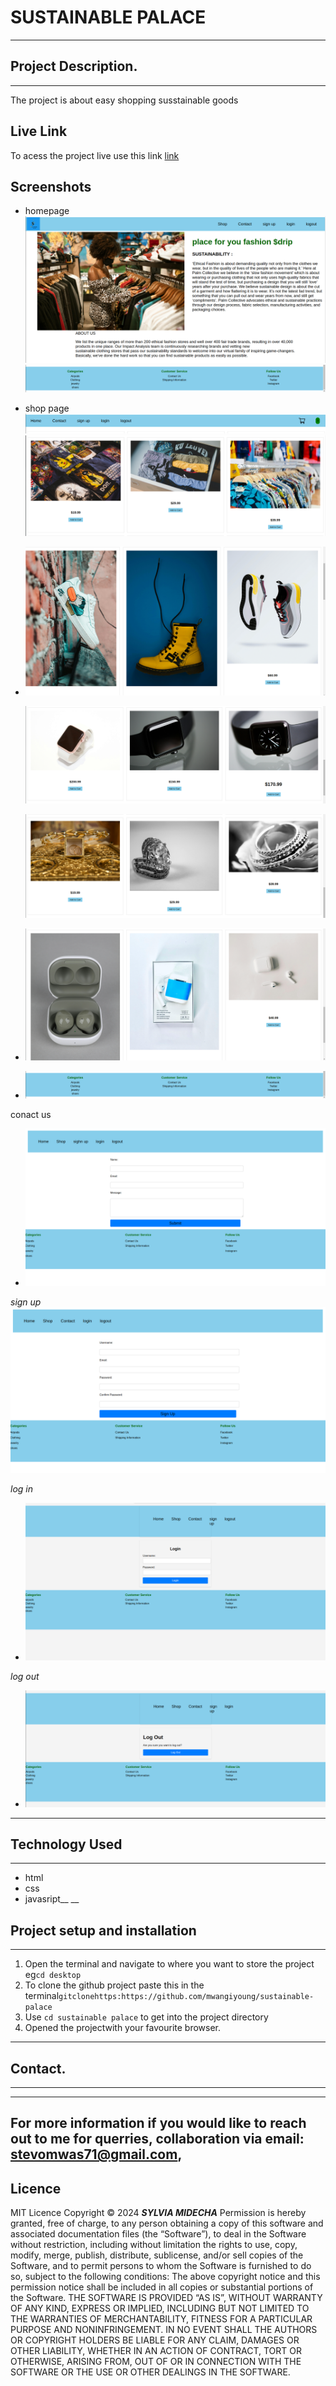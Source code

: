 # SUSTAINABLE PALACE
---
## Project Description.
---
The project is about easy shopping susstainable goods
## Live Link
To acess the project live use this link
[link]()
## Screenshots
- homepage![Alt text](<Images/Screenshot from 2024-03-21 14-44-43.png>)
![Alt text](<Images/Screenshot from 2024-03-21 14-48-03.png>)
- shop page![Alt text](<Images/Screenshot from 2024-03-21 14-43-59.png>)
  ![Alt text](<Images/Screenshot from 2024-03-21 14-45-13.png>)

- ![Alt text](<Images/Screenshot from 2024-03-21 14-46-30.png>)

  ![Alt text](<Images/Screenshot from 2024-03-21 14-46-49.png>)

  ![Alt text](<Images/Screenshot from 2024-03-21 14-47-09.png>)
- ![Alt text](<Images/Screenshot from 2024-03-21 14-47-44.png>)
- ![Alt text](<Images/Screenshot from 2024-03-21 14-48-03.png>)

conact us

- ![Alt text](<Images/Screenshot from 2024-03-21 14-48-49.png>)

*sign up*
  ![Alt text](<Images/Screenshot from 2024-03-21 14-48-36.png>)

*log in*
- ![Alt text](<Images/Screenshot from 2024-03-21 14-48-55.png>)

*log out*
- ![Alt text](<Images/Screenshot from 2024-03-21 14-49-09.png>)
---
## Technology Used
---
- html
- css
- javasript\_\_
  \_\_
## Project setup and installation
---
1. Open the terminal and navigate to where you want to store the project eg`cd desktop`
2. To clone the github project paste this in the terminal`gitclonehttps:https://github.com/mwangiyoung/sustainable-palace`
3. Use `cd sustainable palace` to get into the project directory
4. Opened the projectwith your favourite browser.
---
## Contact.
---
---
For more information if you would like to reach out to me for querries, collaboration via email: **stevomwas71@gmail.com**,
---
## Licence
MIT Licence
Copyright © 2024 **_SYLVIA MIDECHA_**
Permission is hereby granted, free of charge, to any person obtaining a copy of this software and associated documentation files (the “Software”), to deal in the Software without restriction, including without limitation the rights to use, copy, modify, merge, publish, distribute, sublicense, and/or sell copies of the Software, and to permit persons to whom the Software is furnished to do so, subject to the following conditions:
The above copyright notice and this permission notice shall be included in all copies or substantial portions of the Software.
THE SOFTWARE IS PROVIDED “AS IS”, WITHOUT WARRANTY OF ANY KIND, EXPRESS OR IMPLIED, INCLUDING BUT NOT LIMITED TO THE WARRANTIES OF MERCHANTABILITY, FITNESS FOR A PARTICULAR PURPOSE AND NONINFRINGEMENT. IN NO EVENT SHALL THE AUTHORS OR COPYRIGHT HOLDERS BE LIABLE FOR ANY CLAIM, DAMAGES OR OTHER LIABILITY, WHETHER IN AN ACTION OF CONTRACT, TORT OR OTHERWISE, ARISING FROM, OUT OF OR IN CONNECTION WITH THE SOFTWARE OR THE USE OR OTHER DEALINGS IN THE SOFTWARE.